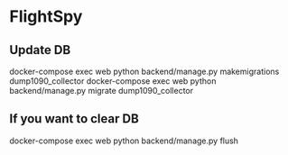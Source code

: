 # FlightSpy

## Update DB
docker-compose exec web python backend/manage.py makemigrations dump1090_collector
docker-compose exec web python backend/manage.py migrate dump1090_collector


## If you want to clear DB
docker-compose exec web python backend/manage.py flush
